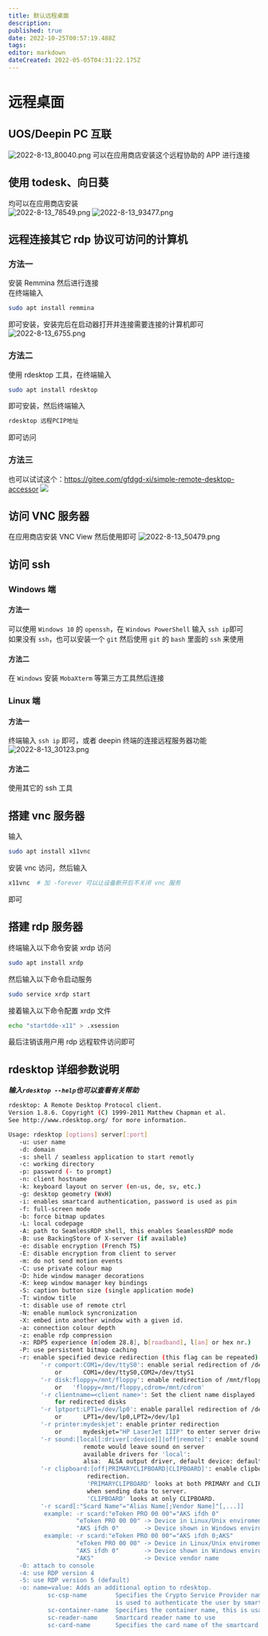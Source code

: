 ```yaml
---
title: 默认远程桌面
description: 
published: true
date: 2022-10-25T00:57:19.488Z
tags: 
editor: markdown
dateCreated: 2022-05-05T04:31:22.175Z
---
```


# 远程桌面
## UOS/Deepin PC 互联
![2022-8-13_80040.png](/2022-8-13_80040.png)
可以在应用商店安装这个远程协助的 APP 进行连接  
## 使用 todesk、向日葵
均可以在应用商店安装  
![2022-8-13_78549.png](/2022-8-13_78549.png)
![2022-8-13_93477.png](/2022-8-13_93477.png)
## 远程连接其它 rdp 协议可访问的计算机
### 方法一
安装 Remmina 然后进行连接  
在终端输入
```bash
sudo apt install remmina
```
即可安装，安装完后在启动器打开并连接需要连接的计算机即可
![2022-8-13_6755.png](/2022-8-13_6755.png)

### 方法二
使用 rdesktop 工具，在终端输入  
```bash
sudo apt install rdesktop
```
即可安装，然后终端输入
```bash
rdesktop 远程PCIP地址
```
即可访问

### 方法三
也可以试试这个：https://gitee.com/gfdgd-xi/simple-remote-desktop-accessor
![](https://storage.deepin.org/thread/202205290736264141_%E6%88%AA%E5%9B%BE_%E9%80%89%E6%8B%A9%E5%8C%BA%E5%9F%9F_20220529073314.png)

## 访问 VNC 服务器
在应用商店安装 VNC View 然后使用即可
![2022-8-13_50479.png](/2022-8-13_50479.png)

## 访问 ssh
### Windows 端
#### 方法一
可以使用 `Windows 10` 的 `openssh`，在 `Windows PowerShell` 输入 `ssh ip`即可  
如果没有 `ssh`，也可以安装一个 `git` 然后使用 `git` 的 `bash` 里面的 `ssh` 来使用
#### 方法二
在 `Windows` 安装 `MobaXterm` 等第三方工具然后连接

### Linux 端
#### 方法一
终端输入 `ssh ip` 即可，或者 deepin 终端的连接远程服务器功能
![2022-8-13_30123.png](/2022-8-13_30123.png)
#### 方法二
使用其它的 ssh 工具

## 搭建 vnc 服务器
输入
```bash
sudo apt install x11vnc
```
安装 vnc 访问，然后输入 
```bash
x11vnc  # 加 -forever 可以让设备断开后不关闭 vnc 服务
```
即可

## 搭建 rdp 服务器
终端输入以下命令安装 xrdp 访问
```bash
sudo apt install xrdp
```
然后输入以下命令启动服务
```bash
sudo service xrdp start
```
接着输入以下命令配置 xrdp 文件
```bash
echo "startdde-x11" > .xsession
```
最后注销该用户用 rdp 远程软件访问即可

## rdesktop 详细参数说明
***输入`rdesktop --help`也可以查看有关帮助***
```bash
rdesktop: A Remote Desktop Protocol client.
Version 1.8.6. Copyright (C) 1999-2011 Matthew Chapman et al.
See http://www.rdesktop.org/ for more information.

Usage: rdesktop [options] server[:port]
   -u: user name
   -d: domain
   -s: shell / seamless application to start remotly
   -c: working directory
   -p: password (- to prompt)
   -n: client hostname
   -k: keyboard layout on server (en-us, de, sv, etc.)
   -g: desktop geometry (WxH)
   -i: enables smartcard authentication, password is used as pin
   -f: full-screen mode
   -b: force bitmap updates
   -L: local codepage
   -A: path to SeamlessRDP shell, this enables SeamlessRDP mode
   -B: use BackingStore of X-server (if available)
   -e: disable encryption (French TS)
   -E: disable encryption from client to server
   -m: do not send motion events
   -C: use private colour map
   -D: hide window manager decorations
   -K: keep window manager key bindings
   -S: caption button size (single application mode)
   -T: window title
   -t: disable use of remote ctrl
   -N: enable numlock syncronization
   -X: embed into another window with a given id.
   -a: connection colour depth
   -z: enable rdp compression
   -x: RDP5 experience (m[odem 28.8], b[roadband], l[an] or hex nr.)
   -P: use persistent bitmap caching
   -r: enable specified device redirection (this flag can be repeated)
         '-r comport:COM1=/dev/ttyS0': enable serial redirection of /dev/ttyS0 to COM1
             or      COM1=/dev/ttyS0,COM2=/dev/ttyS1
         '-r disk:floppy=/mnt/floppy': enable redirection of /mnt/floppy to 'floppy' share
             or   'floppy=/mnt/floppy,cdrom=/mnt/cdrom'
         '-r clientname=<client name>': Set the client name displayed
             for redirected disks
         '-r lptport:LPT1=/dev/lp0': enable parallel redirection of /dev/lp0 to LPT1
             or      LPT1=/dev/lp0,LPT2=/dev/lp1
         '-r printer:mydeskjet': enable printer redirection
             or      mydeskjet="HP LaserJet IIIP" to enter server driver as well
         '-r sound:[local[:driver[:device]]|off|remote]': enable sound redirection
                     remote would leave sound on server
                     available drivers for 'local':
                     alsa:	ALSA output driver, default device: default
         '-r clipboard:[off|PRIMARYCLIPBOARD|CLIPBOARD]': enable clipboard
                      redirection.
                      'PRIMARYCLIPBOARD' looks at both PRIMARY and CLIPBOARD
                      when sending data to server.
                      'CLIPBOARD' looks at only CLIPBOARD.
         '-r scard[:"Scard Name"="Alias Name[;Vendor Name]"[,...]]
          example: -r scard:"eToken PRO 00 00"="AKS ifdh 0"
                   "eToken PRO 00 00" -> Device in Linux/Unix enviroment
                   "AKS ifdh 0"       -> Device shown in Windows enviroment 
          example: -r scard:"eToken PRO 00 00"="AKS ifdh 0;AKS"
                   "eToken PRO 00 00" -> Device in Linux/Unix enviroment
                   "AKS ifdh 0"       -> Device shown in Windows enviroment 
                   "AKS"              -> Device vendor name                 
   -0: attach to console
   -4: use RDP version 4
   -5: use RDP version 5 (default)
   -o: name=value: Adds an additional option to rdesktop.
           sc-csp-name        Specifies the Crypto Service Provider name which
                              is used to authenticate the user by smartcard
           sc-container-name  Specifies the container name, this is usally the username
           sc-reader-name     Smartcard reader name to use
           sc-card-name       Specifies the card name of the smartcard to use
```